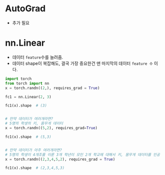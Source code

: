 # AutoGrad
- 추가 필요
# nn.Linear
- 데이터 `feature`수를 늘려줌.
- 데이터 shape이 복잡해도, 결국 가장 중요한건 맨 마지막의 데이터 `feature 수` 이다.
```python
import torch
from torch import nn
x = torch.randn((2,), requires_grad = True)

fc1 = nn.Linear(2, 3)

fc1(x).shape  # (3)


# 만약 데이터가 여러개라면?
# 5명의 학생의 키, 몸무게 데이터
x = torch.randn((5,2), requires_grad=True)

fc1(x).shape  # (5,3)


# 만약 데이터가 아주 여러개라면?
# 5명의 학생이 4개조를 이룬 3개 학년이 모인 2개 학교에 대해서 키, 몸무게 데이터를 인공신경망에 넣는다면?
x = torch.randn((2,3,4,5,2), requires_grad = True)

fc1(x).shape  # (2,3,4,5,3)
```

